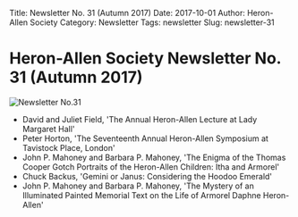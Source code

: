 Title: Newsletter No. 31 (Autumn 2017)
Date: 2017-10-01
Author: Heron-Allen Society
Category: Newsletter
Tags: newsletter
Slug: newsletter-31

# Heron-Allen Society Newsletter No. 31 (Autumn 2017)

![Newsletter No.31](/images/newsletters/newsl31.jpg)

- David and Juliet Field, 'The Annual Heron-Allen Lecture at Lady Margaret Hall'
- Peter Horton, 'The Seventeenth Annual Heron-Allen Symposium at Tavistock Place, London'
- John P. Mahoney and Barbara P. Mahoney, 'The Enigma of the Thomas Cooper Gotch Portraits of the Heron-Allen Children: Itha and Armorel'
- Chuck Backus, 'Gemini or Janus: Considering the Hoodoo Emerald'
- John P. Mahoney and Barbara P. Mahoney, 'The Mystery of an Illuminated Painted Memorial Text on the Life of Armorel Daphne Heron-Allen' 